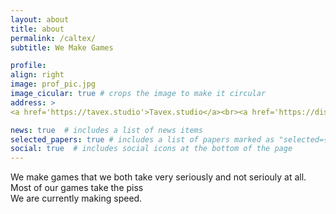 ```yaml
---
layout: about
title: about
permalink: /caltex/
subtitle: We Make Games

profile:
align: right
image: prof_pic.jpg
image_cicular: true # crops the image to make it circular
address: >
<a href='https://tavex.studio'>Tavex.studio</a><br><a href='https://discord.tavex.studio'>Discord</a>

news: true  # includes a list of news items
selected_papers: true # includes a list of papers marked as "selected={true}"
social: true  # includes social icons at the bottom of the page
---
```


We make games that we both take very seriously and not seriouly at all.
<br>Most of our games take the piss
<br>We are currently making speed.